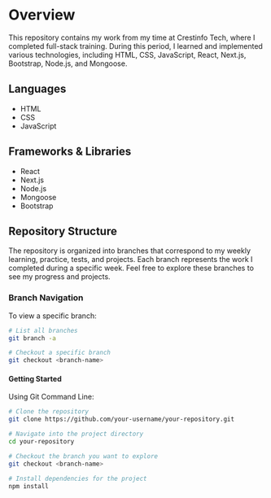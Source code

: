 
# Overview

This repository contains my work from my time at Crestinfo Tech, where I completed full-stack training. During this period, I learned and implemented various technologies, including HTML, CSS, JavaScript, React, Next.js, Bootstrap, Node.js, and Mongoose.

## Languages
- HTML
- CSS
- JavaScript

## Frameworks & Libraries
- React
- Next.js
- Node.js
- Mongoose
- Bootstrap

## Repository Structure
The repository is organized into branches that correspond to my weekly learning, practice, tests, and projects. Each branch represents the work I completed during a specific week. Feel free to explore these branches to see my progress and projects.

### Branch Navigation
To view a specific branch:
```bash
# List all branches
git branch -a

# Checkout a specific branch
git checkout <branch-name>
```
#### Getting Started
Using Git Command Line:

```bash
# Clone the repository
git clone https://github.com/your-username/your-repository.git

# Navigate into the project directory
cd your-repository

# Checkout the branch you want to explore
git checkout <branch-name>

# Install dependencies for the project
npm install
```
